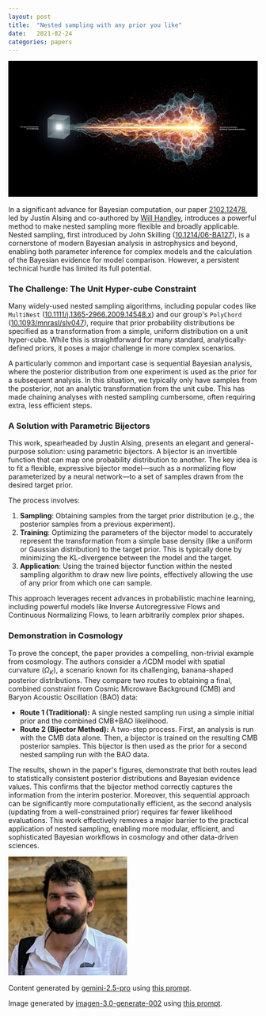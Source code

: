 ```yaml
---
layout: post
title:  "Nested sampling with any prior you like"
date:   2021-02-24
categories: papers
---
```

![AI generated image](/assets/images/posts/2021-02-24-2102.12478.png)

<!-- BEGINNING OF GENERATED POST -->
In a significant advance for Bayesian computation, our paper [2102.12478](https://arxiv.org/abs/2102.12478), led by Justin Alsing and co-authored by [Will Handley](https://willhandley.co.uk), introduces a powerful method to make nested sampling more flexible and broadly applicable. Nested sampling, first introduced by John Skilling ([10.1214/06-BA127](https://doi.org/10.1214/06-BA127)), is a cornerstone of modern Bayesian analysis in astrophysics and beyond, enabling both parameter inference for complex models and the calculation of the Bayesian evidence for model comparison. However, a persistent technical hurdle has limited its full potential.

### The Challenge: The Unit Hyper-cube Constraint

Many widely-used nested sampling algorithms, including popular codes like `MultiNest` ([10.1111/j.1365-2966.2009.14548.x](https://doi.org/10.1111/j.1365-2966.2009.14548.x)) and our group's `PolyChord` ([10.1093/mnrasl/slv047](https://doi.org/10.1093/mnrasl/slv047)), require that prior probability distributions be specified as a transformation from a simple, uniform distribution on a unit hyper-cube. While this is straightforward for many standard, analytically-defined priors, it poses a major challenge in more complex scenarios.

A particularly common and important case is sequential Bayesian analysis, where the posterior distribution from one experiment is used as the prior for a subsequent analysis. In this situation, we typically only have samples from the posterior, not an analytic transformation from the unit cube. This has made chaining analyses with nested sampling cumbersome, often requiring extra, less efficient steps.

### A Solution with Parametric Bijectors

This work, spearheaded by Justin Alsing, presents an elegant and general-purpose solution: using parametric bijectors. A bijector is an invertible function that can map one probability distribution to another. The key idea is to fit a flexible, expressive bijector model—such as a normalizing flow parameterized by a neural network—to a set of samples drawn from the desired target prior.

The process involves:
1.  **Sampling**: Obtaining samples from the target prior distribution (e.g., the posterior samples from a previous experiment).
2.  **Training**: Optimizing the parameters of the bijector model to accurately represent the transformation from a simple base density (like a uniform or Gaussian distribution) to the target prior. This is typically done by minimizing the KL-divergence between the model and the target.
3.  **Application**: Using the trained bijector function within the nested sampling algorithm to draw new live points, effectively allowing the use of any prior from which one can sample.

This approach leverages recent advances in probabilistic machine learning, including powerful models like Inverse Autoregressive Flows and Continuous Normalizing Flows, to learn arbitrarily complex prior shapes.

### Demonstration in Cosmology

To prove the concept, the paper provides a compelling, non-trivial example from cosmology. The authors consider a $\Lambda$CDM model with spatial curvature ($\Omega_K$), a scenario known for its challenging, banana-shaped posterior distributions. They compare two routes to obtaining a final, combined constraint from Cosmic Microwave Background (CMB) and Baryon Acoustic Oscillation (BAO) data:

*   **Route 1 (Traditional):** A single nested sampling run using a simple initial prior and the combined CMB+BAO likelihood.
*   **Route 2 (Bijector Method):** A two-step process. First, an analysis is run with the CMB data alone. Then, a bijector is trained on the resulting CMB posterior samples. This bijector is then used as the prior for a second nested sampling run with the BAO data.

The results, shown in the paper's figures, demonstrate that both routes lead to statistically consistent posterior distributions and Bayesian evidence values. This confirms that the bijector method correctly captures the information from the interim posterior. Moreover, this sequential approach can be significantly more computationally efficient, as the second analysis (updating from a well-constrained prior) requires far fewer likelihood evaluations. This work effectively removes a major barrier to the practical application of nested sampling, enabling more modular, efficient, and sophisticated Bayesian workflows in cosmology and other data-driven sciences.
<!-- END OF GENERATED POST -->

<img src="/assets/group/images/will_handley.jpg" alt="Will Handley" style="width: auto; height: 25vw;">

Content generated by [gemini-2.5-pro](https://deepmind.google/technologies/gemini/) using [this prompt](/prompts/content/2021-02-24-2102.12478.txt).

Image generated by [imagen-3.0-generate-002](https://deepmind.google/technologies/gemini/) using [this prompt](/prompts/images/2021-02-24-2102.12478.txt).